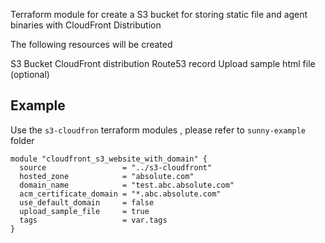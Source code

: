 Terraform module for create a S3 bucket for storing static file and agent binaries with CloudFront Distribution

The following resources will be created

S3 Bucket
CloudFront distribution
Route53 record
Upload sample html file (optional)


## Example 
Use the `s3-cloudfron` terraform modules , please refer to `sunny-example` folder

```
module "cloudfront_s3_website_with_domain" {
  source                 = "../s3-cloudfront"
  hosted_zone            = "absolute.com"
  domain_name            = "test.abc.absolute.com"
  acm_certificate_domain = "*.abc.absolute.com"
  use_default_domain     = false
  upload_sample_file     = true
  tags                   = var.tags
}
```